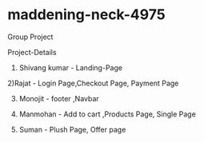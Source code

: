 # maddening-neck-4975
Group Project 

Project-Details

1) Shivang kumar  - Landing-Page

2)Rajat          - Login Page,Checkout Page, Payment Page

3) Monojit        - footer ,Navbar

4) Manmohan       - Add to cart ,Products Page, Single Page

5) Suman          - Plush Page, Offer page


